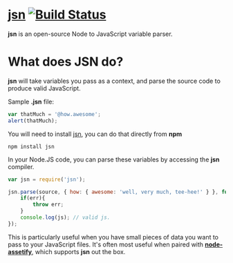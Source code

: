 # [jsn](https://npmjs.org/package/jsn "jsn on npmjs") [![Build Status](https://travis-ci.org/bevacqua/jsn.png?branch=master)](https://travis-ci.org/bevacqua/jsn)

**jsn** is an open-source Node to JavaScript variable parser.

# What does JSN do?

**jsn** will take variables you pass as a context, and parse the source code to produce valid JavaScript.

 Sample **.jsn** file:

```javascript
var thatMuch = '@how.awesome';
alert(thatMuch);
```

You will need to install [jsn](https://npmjs.org/package/jsn "jsn on npmjs"), you can do that directly from **npm**

    npm install jsn

In your Node.JS code, you can parse these variables by accessing the **jsn** compiler.

```javascript
var jsn = require('jsn');

jsn.parse(source, { how: { awesome: 'well, very much, tee-hee!' } }, function(err, js){
    if(err){
        throw err;
    }
    console.log(js); // valid js.
});
```

This is particularly useful when you have small pieces of data you want to pass to your JavaScript files. It's often most useful when paired with [**node-assetify**](https://github.com/bevacqua/node-assetify "Node.JS asset manager"), which supports **jsn** out the box.
